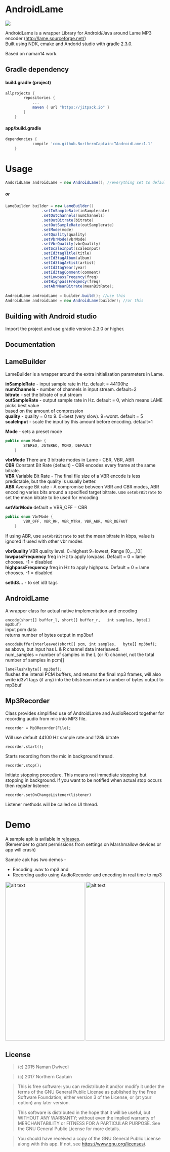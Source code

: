 # AndroidLame
[![](https://jitpack.io/v/NorthernCaptain/TAndroidLame.svg)](https://jitpack.io/#NorthernCaptain/TAndroidLame)

AndroidLame is a wrapper Library for Android/Java around Lame MP3 encoder (http://lame.sourceforge.net/)   
Built using NDK, cmake and Andorid studio with gradle 2.3.0.

Based on naman14 work.

## Gradle dependency
#### build.gradle (project)
```gradle
allprojects {
		repositories {
			...
			maven { url "https://jitpack.io" }
		}
	}
```
#### app/build.gradle
```gradle
dependencies {
	        compile 'com.github.NorthernCaptain:TAndroidLame:1.1'
	}
```	

# Usage

```java
AndoridLame androidLame = new AndroidLame(); //everything set to defaults
```
##### or

```java
LameBuilder builder = new LameBuilder()
                .setInSampleRate(inSamplerate)
                .setOutChannels(numChannels)
                .setOutBitrate(bitrate)
                .setOutSampleRate(outSamplerate)
                .setMode(mode)
                .setQuality(quality)
                .setVbrMode(vbrMode)
                .setVbrQuality(vbrQuality)
                .setScaleInput(scaleInput)
                .setId3tagTitle(title)
                .setId3tagAlbum(album)
                .setId3tagArtist(artist)
                .setId3tagYear(year)
                .setId3tagComment(comment)
                .setLowpassFreqency(freq)
                .setHighpassFreqency(freq)
                .setAbrMeanBitrate(meanBitRate);
              
AndroidLame androidLame = builder.build(); //use this
AndroidLame androidLame = new AndroidLame(builder); //or this
```
## Building with Android studio

Import the project and use gradle version 2.3.0 or higher.

## Documentation

## LameBuilder

LameBuilder is a wrapper around the extra initialisation parameters in Lame.

**inSampleRate** - input sample rate in Hz.  default = 44100hz     
**numChannels** - number of channels in input stream. default=2    
**bitrate** - set the bitrate of out stream  
**outSampleRate** -   output sample rate in Hz.  default = 0, which means LAME picks best value    
  based on the amount of compression   
**quality** - quality = 0 to 9.  0=best (very slow).  9=worst. default = 5    
**scaleInput** - scale the input by this amount before encoding.  default=1   

**Mode** - sets a preset mode  
```java 
public enum Mode {
        STEREO, JSTEREO, MONO, DEFAULT
    }
```

**vbrMode**
There are 3 bitrate modes in Lame - CBR, VBR, ABR  
  **CBR** Constant Bit Rate (default) - CBR encodes every frame at the same bitrate.  
  **VBR** Variable Bit Rate  - The final file size of a VBR encode is less predictable, but the quality is usually better.  
  **ABR** Average Bit rate - A compromise between VBR and CBR modes, ABR encoding varies bits around a specified target     bitrate. use `setAbrBitrate` to set the mean bitrate to be used for encoding

**setVbrMode**
default = VBR_OFF = CBR
```java
public enum VbrMode {
        VBR_OFF, VBR_RH, VBR_MTRH, VBR_ABR, VBR_DEFAUT
    }
```  
If using ABR, use `setAbrBitrate` to set the mean bitrate in kbps, value is ignored if used with other vbr modes  

**vbrQuality** VBR quality level.  0=highest  9=lowest, Range [0,...,10[     
**lowpassFrequency**  freq in Hz to apply lowpass. Default = 0 = lame chooses.  -1 = disabled  
**highpassFrequency** freq in Hz to apply highpass. Default = 0 = lame chooses.  -1 = disabled  

**setId3...** - to set id3 tags

## AndroidLame  
A wrapper class for actual native implementation and encoding    

`encode(short[] buffer_l, short[] buffer_r,  
                      int samples, byte[] mp3buf)`    
   input pcm data      
   returns number of bytes output in mp3buf    
     
`encodeBufferInterleaved(short[] pcm, int samples,  
                                                      byte[] mp3buf);`    
   as above, but input has L & R channel data interleaved.    
   num_samples = number of samples in the L (or R) channel, not the total number of samples in pcm[] 
      
`lameFlush(byte[] mp3buf);`  
  flushes the intenal PCM buffers, and returns the final mp3 frames, will also write id3v1 tags (if any) into the bitstream    returns number of bytes output to mp3buf    
  
## Mp3Recorder
Class provides simplified use of AndroidLame and AudioRecord together for recording audio from mic into MP3 file.

`recorder = Mp3Recorder(File);`

Will use default 44100 Hz sample rate and 128k bitrate

`recorder.start();`

Starts recording from the mic in background thread.

`recorder.stop();`

Initiate stopping procedure. This means not immediate stopping but stopping in background.
If you want to be notified when actual stop occurs then register listener:

`recorder.setOnChangeListener(listener)`

Listener methods will be called on UI thread.

  Demo
===============
  A sample apk is avilable in [releases](https://github.com/NorthernCaptain/TAndroidLame/releases).  
  (Remember to grant permissions from settings on Marshmallow devices or app will crash)
  
  Sample apk has two demos -  
  - Encoding .wav to mp3 and   
  - Recording audio using AudioRecorder and encoding in real time to mp3    
    
<img src="https://raw.githubusercontent.com/NorthernCaptain/TAndroidLame/master/app/Screenshot1.png" alt="alt text" width="250" height="500">
<img src="https://raw.githubusercontent.com/NorthernCaptain/TAndroidLame/master/app/Screenshot2.png" alt="alt text" width="250" height="500">

## License

>(c) 2015 Naman Dwivedi 

>(c) 2017 Northern Captain 

>This is free software: you can redistribute it and/or modify it under the terms of the GNU General Public License as published by the Free Software Foundation, either version 3 of the License, or (at your option) any later version. 

>This software is distributed in the hope that it will be useful, but WITHOUT ANY WARRANTY; without even the implied warranty of MERCHANTABILITY or FITNESS FOR A PARTICULAR PURPOSE. See the GNU General Public License for more details. 

>You should have received a copy of the GNU General Public License along with this app. If not, see <https://www.gnu.org/licenses/>.

